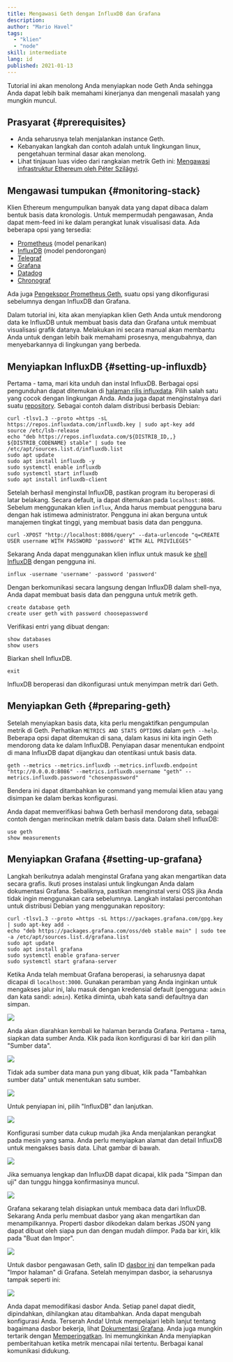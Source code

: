 ```yaml
---
title: Mengawasi Geth dengan InfluxDB dan Grafana
description:
author: "Mario Havel"
tags:
  - "klien"
  - "node"
skill: intermediate
lang: id
published: 2021-01-13
---
```


Tutorial ini akan menolong Anda menyiapkan node Geth Anda sehingga Anda dapat lebih baik memahami kinerjanya dan mengenali masalah yang mungkin muncul.

## Prasyarat {#prerequisites}

- Anda seharusnya telah menjalankan instance Geth.
- Kebanyakan langkah dan contoh adalah untuk lingkungan linux, pengetahuan terminal dasar akan menolong.
- Lihat tinjauan luas video dari rangkaian metrik Geth ini: [Mengawasi infrastruktur Ethereum oleh Péter Szilágyi](https://www.youtube.com/watch?v=cOBab8IJMYI).

## Mengawasi tumpukan {#monitoring-stack}

Klien Ethereum mengumpulkan banyak data yang dapat dibaca dalam bentuk basis data kronologis. Untuk mempermudah pengawasan, Anda dapat mem-feed ini ke dalam perangkat lunak visualisasi data. Ada beberapa opsi yang tersedia:

- [Prometheus](https://prometheus.io/) (model penarikan)
- [InfluxDB](https://www.influxdata.com/get-influxdb/) (model pendorongan)
- [Telegraf](https://www.influxdata.com/get-influxdb/)
- [Grafana](https://www.grafana.com/)
- [Datadog](https://www.datadoghq.com/)
- [Chronograf](https://www.influxdata.com/time-series-platform/chronograf/)

Ada juga [Pengekspor Prometheus Geth](https://github.com/hunterlong/gethexporter), suatu opsi yang dikonfigurasi sebelumnya dengan InfluxDB dan Grafana.

Dalam tutorial ini, kita akan menyiapkan klien Geth Anda untuk mendorong data ke InfluxDB untuk membuat basis data dan Grafana untuk membuat visualisasi grafik datanya. Melakukan ini secara manual akan membantu Anda untuk dengan lebih baik memahami prosesnya, mengubahnya, dan menyebarkannya di lingkungan yang berbeda.

## Menyiapkan InfluxDB {#setting-up-influxdb}

Pertama - tama, mari kita unduh dan instal InfluxDB. Berbagai opsi pengunduhan dapat ditemukan di [halaman rilis influxdata](https://portal.influxdata.com/downloads/). Pilih salah satu yang cocok dengan lingkungan Anda. Anda juga dapat menginstalnya dari suatu [repository](https://repos.influxdata.com/). Sebagai contoh dalam distribusi berbasis Debian:

```
curl -tlsv1.3 --proto =https -sL https://repos.influxdata.com/influxdb.key | sudo apt-key add
source /etc/lsb-release
echo "deb https://repos.influxdata.com/${DISTRIB_ID,,} ${DISTRIB_CODENAME} stable" | sudo tee /etc/apt/sources.list.d/influxdb.list
sudo apt update
sudo apt install influxdb -y
sudo systemctl enable influxdb
sudo systemctl start influxdb
sudo apt install influxdb-client
```

Setelah berhasil menginstal InfluxDB, pastikan program itu beroperasi di latar belakang. Secara default, ia dapat ditemukan pada `localhost:8086`. Sebelum menggunakan klien `influx`, Anda harus membuat pengguna baru dengan hak istimewa administrator. Pengguna ini akan berguna untuk manajemen tingkat tinggi, yang membuat basis data dan pengguna.

```
curl -XPOST "http://localhost:8086/query" --data-urlencode "q=CREATE USER username WITH PASSWORD 'password' WITH ALL PRIVILEGES"
```

Sekarang Anda dapat menggunakan klien influx untuk masuk ke [shell InfluxDB](https://docs.influxdata.com/influxdb/v1.8/tools/shell/) dengan pengguna ini.

```
influx -username 'username' -password 'password'
```

Dengan berkomunikasi secara langsung dengan InfluxDB dalam shell-nya, Anda dapat membuat basis data dan pengguna untuk metrik geth.

```
create database geth
create user geth with password choosepassword
```

Verifikasi entri yang dibuat dengan:

```
show databases
show users
```

Biarkan shell InfluxDB.

```
exit
```

InfluxDB beroperasi dan dikonfigurasi untuk menyimpan metrik dari Geth.

## Menyiapkan Geth {#preparing-geth}

Setelah menyiapkan basis data, kita perlu mengaktifkan pengumpulan metrik di Geth. Perhatikan `METRICS AND STATS OPTIONS` dalam `geth --help`. Beberapa opsi dapat ditemukan di sana, dalam kasus ini kita ingin Geth mendorong data ke dalam InfluxDB. Penyiapan dasar menentukan endpoint di mana InfluxDB dapat dijangkau dan otentikasi untuk basis data.

```
geth --metrics --metrics.influxdb --metrics.influxdb.endpoint "http://0.0.0.0:8086" --metrics.influxdb.username "geth" --metrics.influxdb.password "chosenpassword"
```

Bendera ini dapat ditambahkan ke command yang memulai klien atau yang disimpan ke dalam berkas konfigurasi.

Anda dapat memverifikasi bahwa Geth berhasil mendorong data, sebagai contoh dengan merincikan metrik dalam basis data. Dalam shell InfluxDB:

```
use geth
show measurements
```

## Menyiapkan Grafana {#setting-up-grafana}

Langkah berikutnya adalah menginstal Grafana yang akan mengartikan data secara grafis. Ikuti proses instalasi untuk lingkungan Anda dalam dokumentasi Grafana. Sebaliknya, pastikan menginstal versi OSS jika Anda tidak ingin menggunakan cara sebelumnya. Langkah instalasi percontohan untuk distribusi Debian yang menggunakan repository:

```
curl -tlsv1.3 --proto =https -sL https://packages.grafana.com/gpg.key | sudo apt-key add -
echo "deb https://packages.grafana.com/oss/deb stable main" | sudo tee -a /etc/apt/sources.list.d/grafana.list
sudo apt update
sudo apt install grafana
sudo systemctl enable grafana-server
sudo systemctl start grafana-server
```

Ketika Anda telah membuat Grafana beroperasi, ia seharusnya dapat dicapai di `localhost:3000`. Gunakan peramban yang Anda inginkan untuk mengakses jalur ini, lalu masuk dengan kredensial default (pengguna: `admin` dan kata sandi: `admin`). Ketika diminta, ubah kata sandi defaultnya dan simpan.

![](./grafana1.png)

Anda akan diarahkan kembali ke halaman beranda Grafana. Pertama - tama, siapkan data sumber Anda. Klik pada ikon konfigurasi di bar kiri dan pilih "Sumber data".

![](./grafana2.png)

Tidak ada sumber data mana pun yang dibuat, klik pada "Tambahkan sumber data" untuk menentukan satu sumber.

![](./grafana3.png)

Untuk penyiapan ini, pilih "InfluxDB" dan lanjutkan.

![](./grafana4.png)

Konfigurasi sumber data cukup mudah jika Anda menjalankan perangkat pada mesin yang sama. Anda perlu menyiapkan alamat dan detail InfluxDB untuk mengakses basis data. Lihat gambar di bawah.

![](./grafana5.png)

Jika semuanya lengkap dan InfluxDB dapat dicapai, klik pada "Simpan dan uji" dan tunggu hingga konfirmasinya muncul.

![](./grafana6.png)

Grafana sekarang telah disiapkan untuk membaca data dari InfluxDB. Sekarang Anda perlu membuat dasbor yang akan mengartikan dan menampilkannya. Properti dasbor dikodekan dalam berkas JSON yang dapat dibuat oleh siapa pun dan dengan mudah diimpor. Pada bar kiri, klik pada "Buat dan Impor".

![](./grafana7.png)

Untuk dasbor pengawasan Geth, salin ID [dasbor ini](https://grafana.com/grafana/dashboards/13877/) dan tempelkan pada "Impor halaman" di Grafana. Setelah menyimpan dasbor, ia seharusnya tampak seperti ini:

![](./grafana8.png)

Anda dapat memodifikasi dasbor Anda. Setiap panel dapat diedit, dipindahkan, dihilangkan atau ditambahkan. Anda dapat mengubah konfigurasi Anda. Terserah Anda! Untuk mempelajari lebih lanjut tentang bagaimana dasbor bekerja, lihat [Dokumentasi Grafana](https://grafana.com/docs/grafana/latest/dashboards/). Anda juga mungkin tertarik dengan [Memperingatkan](https://grafana.com/docs/grafana/latest/alerting/). Ini memungkinkan Anda menyiapkan pemberitahuan ketika metrik mencapai nilai tertentu. Berbagai kanal komunikasi didukung.
